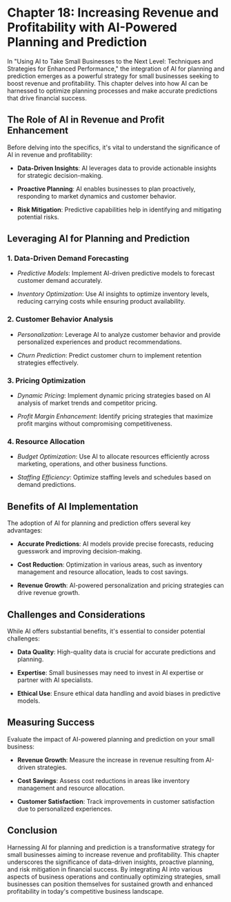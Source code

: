 Chapter 18: Increasing Revenue and Profitability with AI-Powered Planning and Prediction
========================================================================================

In "Using AI to Take Small Businesses to the Next Level: Techniques and Strategies for Enhanced Performance," the integration of AI for planning and prediction emerges as a powerful strategy for small businesses seeking to boost revenue and profitability. This chapter delves into how AI can be harnessed to optimize planning processes and make accurate predictions that drive financial success.

The Role of AI in Revenue and Profit Enhancement
------------------------------------------------

Before delving into the specifics, it's vital to understand the significance of AI in revenue and profitability:

* **Data-Driven Insights**: AI leverages data to provide actionable insights for strategic decision-making.

* **Proactive Planning**: AI enables businesses to plan proactively, responding to market dynamics and customer behavior.

* **Risk Mitigation**: Predictive capabilities help in identifying and mitigating potential risks.

Leveraging AI for Planning and Prediction
-----------------------------------------

### 1. **Data-Driven Demand Forecasting**

* *Predictive Models*: Implement AI-driven predictive models to forecast customer demand accurately.

* *Inventory Optimization*: Use AI insights to optimize inventory levels, reducing carrying costs while ensuring product availability.

### 2. **Customer Behavior Analysis**

* *Personalization*: Leverage AI to analyze customer behavior and provide personalized experiences and product recommendations.

* *Churn Prediction*: Predict customer churn to implement retention strategies effectively.

### 3. **Pricing Optimization**

* *Dynamic Pricing*: Implement dynamic pricing strategies based on AI analysis of market trends and competitor pricing.

* *Profit Margin Enhancement*: Identify pricing strategies that maximize profit margins without compromising competitiveness.

### 4. **Resource Allocation**

* *Budget Optimization*: Use AI to allocate resources efficiently across marketing, operations, and other business functions.

* *Staffing Efficiency*: Optimize staffing levels and schedules based on demand predictions.

Benefits of AI Implementation
-----------------------------

The adoption of AI for planning and prediction offers several key advantages:

* **Accurate Predictions**: AI models provide precise forecasts, reducing guesswork and improving decision-making.

* **Cost Reduction**: Optimization in various areas, such as inventory management and resource allocation, leads to cost savings.

* **Revenue Growth**: AI-powered personalization and pricing strategies can drive revenue growth.

Challenges and Considerations
-----------------------------

While AI offers substantial benefits, it's essential to consider potential challenges:

* **Data Quality**: High-quality data is crucial for accurate predictions and planning.

* **Expertise**: Small businesses may need to invest in AI expertise or partner with AI specialists.

* **Ethical Use**: Ensure ethical data handling and avoid biases in predictive models.

Measuring Success
-----------------

Evaluate the impact of AI-powered planning and prediction on your small business:

* **Revenue Growth**: Measure the increase in revenue resulting from AI-driven strategies.

* **Cost Savings**: Assess cost reductions in areas like inventory management and resource allocation.

* **Customer Satisfaction**: Track improvements in customer satisfaction due to personalized experiences.

Conclusion
----------

Harnessing AI for planning and prediction is a transformative strategy for small businesses aiming to increase revenue and profitability. This chapter underscores the significance of data-driven insights, proactive planning, and risk mitigation in financial success. By integrating AI into various aspects of business operations and continually optimizing strategies, small businesses can position themselves for sustained growth and enhanced profitability in today's competitive business landscape.
